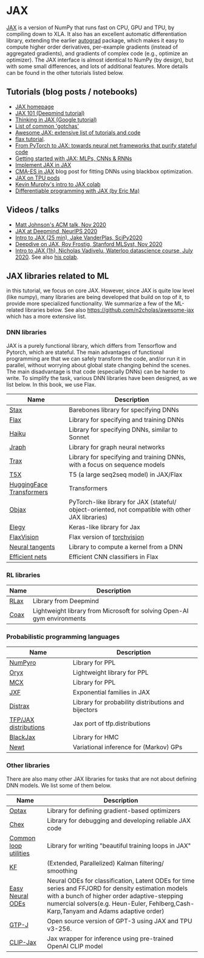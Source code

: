 # JAX 


[JAX](https://github.com/google/jax) is a  version of NumPy that runs fast on CPU, GPU and TPU, by compiling down to XLA. It also has an excellent automatic differentiation library, extending the earlier [autograd](https://github.com/hips/autograd) package, which makes it easy to compute higher order derivatives, per-example gradients (instead of aggregated gradients), and gradients of complex code (e.g., optimize an optimizer).
The JAX interface is almost identical to NumPy (by design), but with some small differences, and lots of additional features.
 More details can be found in the other tutorials listed below.

## Tutorials (blog posts / notebooks)

- [JAX homepage](https://github.com/google/jax)
- [JAX 101 (Deepmind tutorial)](https://jax.readthedocs.io/en/latest/jax-101/index.html)
- [Thinking in JAX (Google tutorial)](https://colab.research.google.com/github/google/jax/blob/master/docs/notebooks/thinking_in_jax.ipynb)
- [List of common 'gotchas'](https://github.com/google/jax#current-gotchas)
- [Awesome JAX: extensive list of tutorials and code](https://github.com/n2cholas/awesome-jax)
- [flax tutorial](https://flax.readthedocs.io/en/latest/notebooks/jax_for_the_impatient.html).
- [From PyTorch to JAX: towards neural net frameworks that purify stateful code](https://sjmielke.com/jax-purify.htm)
- [Getting started with JAX: MLPs, CNNs & RNNs](https://roberttlange.github.io/posts/2020/03/blog-post-10/)
- [Implement JAX in JAX](https://jax.readthedocs.io/en/latest/autodidax.html)
- [CMA-ES in JAX](https://roberttlange.github.io/posts/2021/02/cma-es-jax/) blog post for fitting DNNs using blackbox optimization.
- [JAX on TPU pods](http://matpalm.com/blog/ymxb_pod_slice/)
- [Kevin Murphy's intro to JAX colab](https://colab.research.google.com/github/probml/pyprobml/blob/master/notebooks/jax_intro.ipynb)
- [Differentiable programming with JAX (by Eric Ma)](https://ericmjl.github.io/dl-workshop/)

## Videos / talks

- [Matt Johnson's ACM talk, Nov 2020](https://www.youtube.com/watch?v=BzuEGdGHKjc)
- [JAX at Deepmind, NeurIPS 2020](https://www.youtube.com/watch?v=iDxJxIyzSiM)
- [Intro to JAX (25 min), Jake VanderPlas, SciPy2020](https://www.youtube.com/watch?v=z-WSrQDXkuM&t=6s)
- [Deepdive on JAX, Roy Frostig, Stanford MLSyst, Nov 2020](https://www.youtube.com/watch?v=mbUwCPiqZBM)
- [Intro to JAX (1h), Nicholas Vadivelu, Waterloo datascience course, July 2020](https://www.youtube.com/watch?v=QkmKfzxbCLQ&t=2583s). See also [his colab](https://github.com/n2cholas/dsc-workshops/blob/master/JAX_Demo.ipynb).

## JAX libraries related to ML

in this tutorial, we focus on core JAX.
However, since JAX is quite low level (like numpy), many libraries are being developed
that build on top of it, to provide more specialized functionality.
We summarize a few of the ML-related libraries below.
See also https://github.com/n2cholas/awesome-jax which has a more extensive list.

### DNN libraries

JAX is a purely functional library, which differs from Tensorflow and
Pytorch, which are stateful. The main advantages of functional programming
are that  we can safely transform the code, and/or run it in parallel, without worrying about
global state changing behind the scenes. The main disadvantage is that code (especially DNNs) can be harder to write.
To simplify the task, various DNN libraries have been designed, as we list below. In this book, we use Flax.

|Name|Description|
|----|----|
|[Stax](https://github.com/google/jax/blob/master/jax/experimental/stax.py)|Barebones library for specifying DNNs|
|[Flax](https://github.com/google/flax)|Library for specifying and training DNNs|
|[Haiku](https://github.com/deepmind/dm-haiku)|Library for specifying DNNs, similar to Sonnet|
|[Jraph](https://github.com/deepmind/jraph)| Library for graph neural networks|
|[Trax](https://github.com/google/trax)|Library for specifying and training DNNs, with a focus on sequence models|
|[T5X](https://github.com/google-research/google-research/tree/master/flax_models/t5x)|  T5 (a large seq2seq model) in JAX/Flax | 
|[HuggingFace Transformers](https://github.com/huggingface/transformers/tree/master/examples/flax) | Transformers |
|[Objax](https://github.com/google/objax)|PyTorch-like library for JAX (stateful/ object-oriented, not compatible with other JAX libraries)|
|[Elegy](https://github.com/poets-ai/elegy)|Keras-like library for Jax|
|[FlaxVision](https://github.com/rolandgvc/flaxvision)|Flax version of [torchvision](https://github.com/pytorch/vision)|
|[Neural tangents](https://github.com/google/neural-tangents)|Library to compute a kernel from a DNN|
|[Efficient nets](https://github.com/rwightman/efficientnet-jax)|Efficient CNN classifiers in Flax |


### RL libraries

|Name|Description|
|----|----|
|[RLax](https://github.com/deepmind/rlax)|Library from Deepmind|
|[Coax](https://github.com/microsoft/coax)|Lightweight library from Microsoft for solving Open-AI gym environments|

### Probabilistic programming languages


|Name|Description|
|----|----|
|[NumPyro](https://github.com/pyro-ppl/numpyro)|Library for PPL|
|[Oryx](https://github.com/tensorflow/probability/tree/master/spinoffs/oryx)|Lightweight library for PPL|
|[MCX](https://github.com/rlouf/mcx)| Library for PPL |
|[JXF](https://github.com/lindermanlab/jxf) | Exponential families in JAX|
|[Distrax](https://github.com/deepmind/distrax)| Library for probability distributions and bijectors|
|[TFP/JAX distributions](https://www.tensorflow.org/probability/api_docs/python/tfp/substrates/jax/distributions)| Jax port of tfp.distributions|
|[BlackJax](https://github.com/blackjax-devs/blackjax)| Library for HMC|
|[Newt](https://github.com/AaltoML/Newt/)| Variational inference for (Markov) GPs|

### Other libraries

There are also many other JAX libraries for tasks that are not about defining DNN models. We list some of them below.

|Name|Description|
|----|----|
|[Optax](https://github.com/deepmind/optax)|Library for defining gradient-based optimizers|
|[Chex](https://github.com/deepmind/chex)|Library for debugging and developing reliable JAX code|
|[Common loop utilities](https://github.com/google/CommonLoopUtils) |Library for writing "beautiful training loops in JAX"|
|[KF](https://github.com/EEA-sensors/parallel-non-linear-gaussian-smoothers)| (Extended, Parallelized) Kalman filtering/ smoothing |
|[Easy Neural ODEs](https://github.com/jacobjinkelly/easy-neural-ode)| Neural ODEs for classification, Latent ODEs for time series and FFJORD for density estimation models with a bunch of higher order adaptive-stepping numercial solvers(e.g. Heun-Euler, Fehlberg,Cash-Karp,Tanyam and Adams adaptive order)|
|[GTP-J](https://arankomatsuzaki.wordpress.com/2021/06/04/gpt-j/)| Open source version of GPT-3 using JAX and TPU v3-256.|
|[CLIP-Jax](https://github.com/kingoflolz/CLIP_JAX) | Jax wrapper for inference using pre-trained OpenAI CLIP model |

